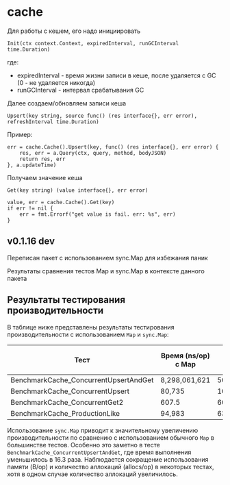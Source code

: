 # cache

Для работы с кешем, его надо инициировать

```Init(ctx context.Context, expiredInterval, runGCInterval time.Duration)```

где:
- expiredInterval - время жизни записи в кеше, после удаляется с GC (0 - не удаляется никогда)
- runGCInterval - интервал срабатывания GC

Далее создаем/обновляем записи кеша

```Upsert(key string, source func() (res interface{}, err error), refreshInterval time.Duration)```

Пример:

```		
err = cache.Cache().Upsert(key, func() (res interface{}, err error) {
    res, err = a.Query(ctx, query, method, bodyJSON)
    return res, err
}, a.updateTime)

```

Получаем значение кеша

``Get(key string) (value interface{}, err error)``

```
value, err = cache.Cache().Get(key)
if err != nil {
    err = fmt.Errorf("get value is fail. err: %s", err)
}
```

## v0.1.16 dev
Переписан пакет с использованием sync.Map для избежания паник

Результаты сравнения тестов Map и sync.Map в контексте данного пакета

## Результаты тестирования производительности

В таблице ниже представлены результаты тестирования производительности с использованием `Map` и `sync.Map`:

| Тест                                      | Время (ns/op) с Map | Время (ns/op) с sync.Map | Время, быстрее в раз | B/op с Map | B/op с sync.Map | Сокращение B/op | allocs/op с Map | allocs/op с sync.Map | Сокращение allocs/op |
|------------------------------------------|---------------------|--------------------------|----------------------|------------|-----------------|------------------|-----------------|----------------------|-----------------------|
| BenchmarkCache_ConcurrentUpsertAndGet    | 8,298,061,621       | 509,060,644              | 16.3                 | 400,676,440| 212,454,344     | 47%              | 4,802,734       | 2,904,396            | 39.5%                 |
| BenchmarkCache_ConcurrentUpsert          | 80,735              | 10,448                   | 7.7                  | 3,796      | 4,172           | -9.9%            | 43              | 54                    | -25.6%                |
| BenchmarkCache_ConcurrentGet2            | 607.5               | 605.9                    | 1.002                | 15         | 15              | 0%               | 1               | 1                     | 0%                    |
| BenchmarkCache_ProductionLike            | 94,983              | 63,739                   | 1.49                 | 917        | 1,001           | -9.2%            | 25              | 33                    | -32%                  |

Использование `sync.Map` приводит к значительному увеличению производительности по сравнению с использованием обычного `Map` в большинстве тестов. Особенно это заметно в тесте `BenchmarkCache_ConcurrentUpsertAndGet`, где время выполнения уменьшилось в 16.3 раза. Наблюдается сокращение использования памяти (B/op) и количество аллокаций (allocs/op) в некоторых тестах, хотя в одном случае количество аллокаций увеличилось.
